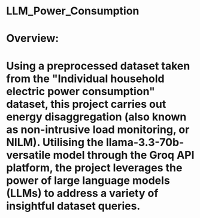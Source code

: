 # LLM_Power_Consumption

# Overview: 
# Using a preprocessed dataset taken from the "Individual household electric power consumption" dataset, this project carries out energy disaggregation (also known as non-intrusive load monitoring, or NILM). Utilising the llama-3.3-70b-versatile model through the Groq API platform, the project leverages the power of large language models (LLMs) to address a variety of insightful dataset queries.
